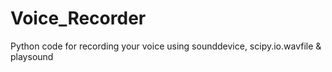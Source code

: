# Voice_Recorder
Python code for recording your voice using sounddevice, scipy.io.wavfile &amp; playsound
